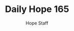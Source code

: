 ---
image: /assets/img/daily-hope-default-artwork.png
title: Daily Hope 165
number: 165
categories:
  - Daily Hope
author: Hope Staff
notes: Daily Hope 165
embed: >-
  <iframe style="border-radius:12px" src="https://open.spotify.com/embed/episode/42vHXFzt2yKkdi4WI4ZF9J?utm_source=generator" width="100%" height="152" frameBorder="0" allowfullscreen="" allow="autoplay; clipboard-write; encrypted-media; fullscreen; picture-in-picture" loading="lazy"></iframe>
---